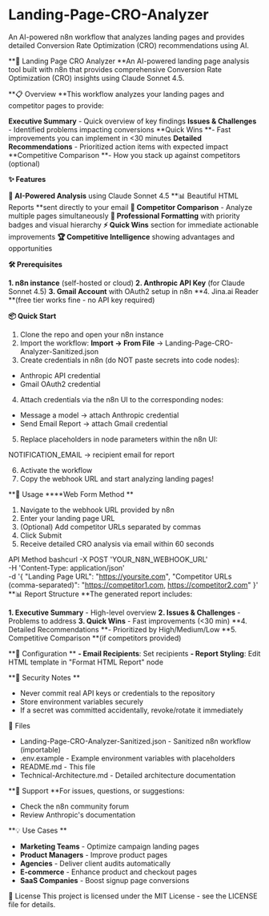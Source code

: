 # Landing-Page-CRO-Analyzer
An AI-powered n8n workflow that analyzes landing pages and provides detailed Conversion Rate Optimization (CRO) recommendations using AI.

**🎯 Landing Page CRO Analyzer
**An AI-powered landing page analysis tool built with n8n that provides comprehensive Conversion Rate Optimization (CRO) insights using Claude Sonnet 4.5.

**📋 Overview
**This workflow analyzes your landing pages and competitor pages to provide:

**Executive Summary** - Quick overview of key findings
**Issues & Challenges** - Identified problems impacting conversions
**Quick Wins **- Fast improvements you can implement in <30 minutes
**Detailed Recommendations** - Prioritized action items with expected impact
**Competitive Comparison **- How you stack up against competitors (optional)

**✨ Features**

**🤖 AI-Powered Analysis** using Claude Sonnet 4.5
**📊 Beautiful HTML Reports **sent directly to your email
**🔄 Competitor Comparison** - Analyze multiple pages simultaneously
**🎨 Professional Formatting** with priority badges and visual hierarchy
**⚡ Quick Wins** section for immediate actionable improvements
**🏆 Competitive Intelligence** showing advantages and opportunities

**🛠️ Prerequisites**

**1. n8n instance** (self-hosted or cloud)
**2. Anthropic API Key** (for Claude Sonnet 4.5)
**3. Gmail Account** with OAuth2 setup in n8n
**4. Jina.ai Reader **(free tier works fine - no API key required)

**📦 Quick Start**

1. Clone the repo and open your n8n instance
2. Import the workflow: **Import → From File** → Landing-Page-CRO-Analyzer-Sanitized.json
3. Create credentials in n8n (do NOT paste secrets into code nodes):

- Anthropic API credential
- Gmail OAuth2 credential


4. Attach credentials via the n8n UI to the corresponding nodes:

- Message a model → attach Anthropic credential
- Send Email Report → attach Gmail credential

5. Replace placeholders in node parameters within the n8n UI:

NOTIFICATION_EMAIL → recipient email for report

6. Activate the workflow
7. Copy the webhook URL and start analyzing landing pages!

**🚀 Usage
****Web Form Method
**
1. Navigate to the webhook URL provided by n8n
2. Enter your landing page URL
3. (Optional) Add competitor URLs separated by commas
4. Click Submit
5. Receive detailed CRO analysis via email within 60 seconds

API Method
bashcurl -X POST 'YOUR_N8N_WEBHOOK_URL' \
  -H 'Content-Type: application/json' \
  -d '{
    "Landing Page URL": "https://yoursite.com",
    "Competitor URLs (comma-separated)": "https://competitor1.com, https://competitor2.com"
  }'
**📊 Report Structure
**The generated report includes:

**1. Executive Summary** - High-level overview
**2. Issues & Challenges** - Problems to address
**3. Quick Wins** - Fast improvements (<30 min)
**4. Detailed Recommendations **- Prioritized by High/Medium/Low
**5. Competitive Comparison **(if competitors provided)

**🔧 Configuration
**
**- Email Recipients**: Set recipients
**- Report Styling**: Edit HTML template in "Format HTML Report" node

**🔐 Security Notes
**
- Never commit real API keys or credentials to the repository
- Store environment variables securely
- If a secret was committed accidentally, revoke/rotate it immediately

📝 Files

- Landing-Page-CRO-Analyzer-Sanitized.json - Sanitized n8n workflow (importable)
- .env.example - Example environment variables with placeholders
- README.md - This file
- Technical-Architecture.md - Detailed architecture documentation

**📧 Support
**For issues, questions, or suggestions:

- Check the n8n community forum
- Review Anthropic's documentation

**💡 Use Cases
**
- **Marketing Teams** - Optimize campaign landing pages
- **Product Managers** - Improve product pages
- **Agencies** - Deliver client audits automatically
- **E-commerce** - Enhance product and checkout pages
- **SaaS Companies** - Boost signup page conversions

📄 License
This project is licensed under the MIT License - see the LICENSE file for details.
